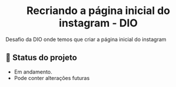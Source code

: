 <h1 align="center">Recriando a página inicial do instagram - DIO</h1>

Desafio da DIO onde temos que criar a página inicial do instagram

## :dart: Status do projeto

* Em andamento.
* Pode conter alterações futuras 
